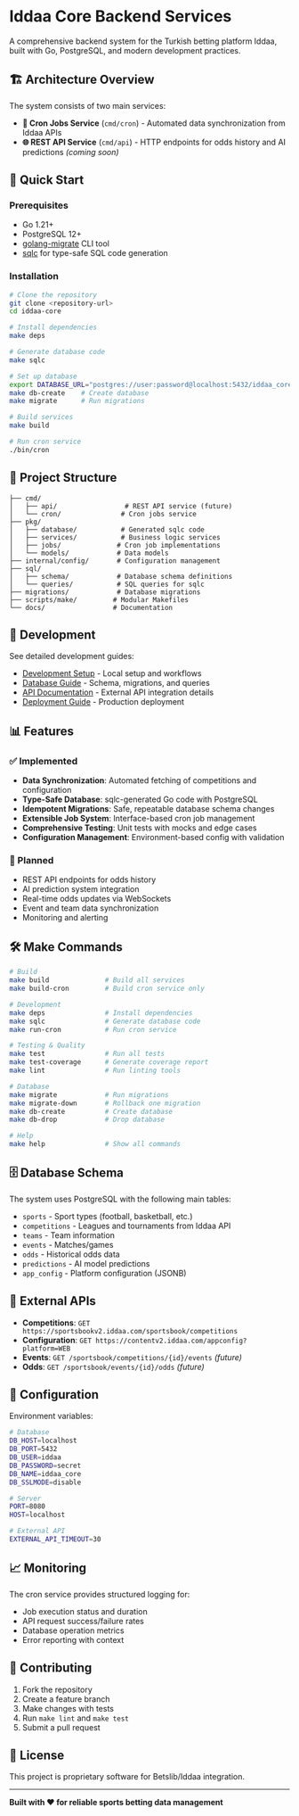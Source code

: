 # Iddaa Core Backend Services

A comprehensive backend system for the Turkish betting platform Iddaa, built with Go, PostgreSQL, and modern development practices.

## 🏗️ Architecture Overview

The system consists of two main services:

- **🔄 Cron Jobs Service** (`cmd/cron`) - Automated data synchronization from Iddaa APIs
- **🌐 REST API Service** (`cmd/api`) - HTTP endpoints for odds history and AI predictions *(coming soon)*

## 🚀 Quick Start

### Prerequisites

- Go 1.21+
- PostgreSQL 12+
- [golang-migrate](https://github.com/golang-migrate/migrate) CLI tool
- [sqlc](https://sqlc.dev/) for type-safe SQL code generation

### Installation

```bash
# Clone the repository
git clone <repository-url>
cd iddaa-core

# Install dependencies
make deps

# Generate database code
make sqlc

# Set up database
export DATABASE_URL="postgres://user:password@localhost:5432/iddaa_core?sslmode=disable"
make db-create    # Create database
make migrate      # Run migrations

# Build services
make build

# Run cron service
./bin/cron
```

## 📁 Project Structure

```
├── cmd/
│   ├── api/                 # REST API service (future)
│   └── cron/               # Cron jobs service
├── pkg/
│   ├── database/           # Generated sqlc code
│   ├── services/           # Business logic services
│   ├── jobs/              # Cron job implementations
│   └── models/            # Data models
├── internal/config/       # Configuration management
├── sql/
│   ├── schema/            # Database schema definitions
│   └── queries/           # SQL queries for sqlc
├── migrations/            # Database migrations
├── scripts/make/         # Modular Makefiles
└── docs/                 # Documentation
```

## 🔧 Development

See detailed development guides:

- [Development Setup](docs/development.md) - Local setup and workflows
- [Database Guide](docs/database.md) - Schema, migrations, and queries
- [API Documentation](docs/api.md) - External API integration details
- [Deployment Guide](docs/deployment.md) - Production deployment

## 📊 Features

### ✅ Implemented

- **Data Synchronization**: Automated fetching of competitions and configuration
- **Type-Safe Database**: sqlc-generated Go code with PostgreSQL
- **Idempotent Migrations**: Safe, repeatable database schema changes
- **Extensible Job System**: Interface-based cron job management
- **Comprehensive Testing**: Unit tests with mocks and edge cases
- **Configuration Management**: Environment-based config with validation

### 🔮 Planned

- REST API endpoints for odds history
- AI prediction system integration
- Real-time odds updates via WebSockets
- Event and team data synchronization
- Monitoring and alerting

## 🛠️ Make Commands

```bash
# Build
make build              # Build all services
make build-cron         # Build cron service only

# Development
make deps               # Install dependencies
make sqlc               # Generate database code
make run-cron           # Run cron service

# Testing & Quality
make test               # Run all tests
make test-coverage      # Generate coverage report
make lint               # Run linting tools

# Database
make migrate            # Run migrations
make migrate-down       # Rollback one migration
make db-create          # Create database
make db-drop            # Drop database

# Help
make help               # Show all commands
```

## 🗄️ Database Schema

The system uses PostgreSQL with the following main tables:

- `sports` - Sport types (football, basketball, etc.)
- `competitions` - Leagues and tournaments from Iddaa API
- `teams` - Team information
- `events` - Matches/games
- `odds` - Historical odds data
- `predictions` - AI model predictions
- `app_config` - Platform configuration (JSONB)

## 🔗 External APIs

- **Competitions**: `GET https://sportsbookv2.iddaa.com/sportsbook/competitions`
- **Configuration**: `GET https://contentv2.iddaa.com/appconfig?platform=WEB`
- **Events**: `GET /sportsbook/competitions/{id}/events` *(future)*
- **Odds**: `GET /sportsbook/events/{id}/odds` *(future)*

## 🔧 Configuration

Environment variables:

```bash
# Database
DB_HOST=localhost
DB_PORT=5432
DB_USER=iddaa
DB_PASSWORD=secret
DB_NAME=iddaa_core
DB_SSLMODE=disable

# Server
PORT=8080
HOST=localhost

# External API
EXTERNAL_API_TIMEOUT=30
```

## 📈 Monitoring

The cron service provides structured logging for:

- Job execution status and duration
- API request success/failure rates
- Database operation metrics
- Error reporting with context

## 🤝 Contributing

1. Fork the repository
2. Create a feature branch
3. Make changes with tests
4. Run `make lint` and `make test`
5. Submit a pull request

## 📄 License

This project is proprietary software for Betslib/Iddaa integration.

---

**Built with ❤️ for reliable sports betting data management**
